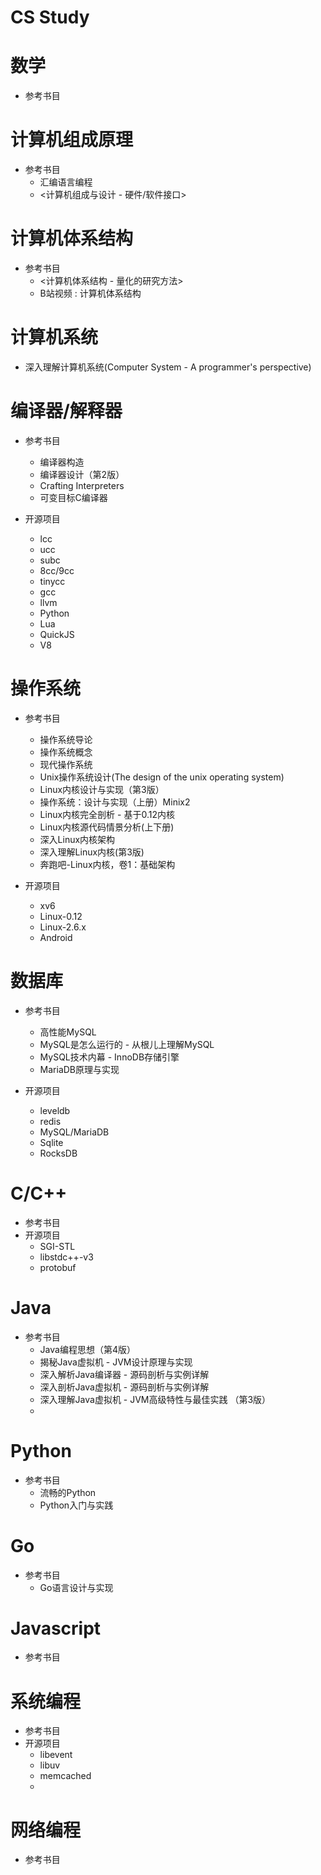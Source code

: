 # CS Study

数学
===
- 参考书目

计算机组成原理
===
- 参考书目
  - 汇编语言编程
  - <计算机组成与设计 - 硬件/软件接口>

计算机体系结构
===
- 参考书目
  - <计算机体系结构 - 量化的研究方法>
  - B站视频 : 计算机体系结构

计算机系统
===
  - 深入理解计算机系统(Computer System - A programmer's perspective)


编译器/解释器
===
- 参考书目
  - 编译器构造
  - 编译器设计（第2版）
  - Crafting Interpreters
  - 可变目标C编译器

- 开源项目
  - lcc
  - ucc
  - subc
  - 8cc/9cc
  - tinycc
  - gcc
  - llvm
  - Python
  - Lua
  - QuickJS
  - V8

操作系统
===
- 参考书目
  - 操作系统导论
  - 操作系统概念
  - 现代操作系统
  - Unix操作系统设计(The design of the unix operating system)
  - Linux内核设计与实现（第3版）
  - 操作系统：设计与实现（上册）Minix2
  - Linux内核完全剖析 - 基于0.12内核
  - Linux内核源代码情景分析(上下册)
  - 深入Linux内核架构
  - 深入理解Linux内核(第3版)
  - 奔跑吧-Linux内核，卷1：基础架构

- 开源项目
  - xv6
  - Linux-0.12
  - Linux-2.6.x
  - Android

数据库
===
- 参考书目
  - 高性能MySQL
  - MySQL是怎么运行的 - 从根儿上理解MySQL
  - MySQL技术内幕 - InnoDB存储引擎
  - MariaDB原理与实现

- 开源项目
  - leveldb
  - redis
  - MySQL/MariaDB
  - Sqlite
  - RocksDB

C/C++
===
- 参考书目
- 开源项目
  - SGI-STL
  - libstdc++-v3
  - protobuf

Java
===
- 参考书目
  - Java编程思想（第4版）
  - 揭秘Java虚拟机 - JVM设计原理与实现
  - 深入解析Java编译器 - 源码剖析与实例详解
  - 深入剖析Java虚拟机 - 源码剖析与实例详解
  - 深入理解Java虚拟机 - JVM高级特性与最佳实践 （第3版）
  -

Python
===
- 参考书目
  - 流畅的Python
  - Python入门与实践


Go
===
- 参考书目
  - Go语言设计与实现

Javascript
===
- 参考书目

系统编程
===
- 参考书目
- 开源项目
  - libevent
  - libuv
  - memcached
  -

网络编程
===
- 参考书目
